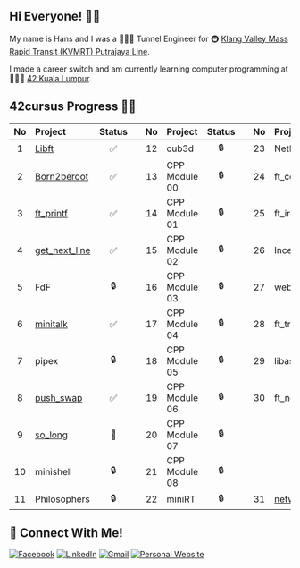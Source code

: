 ## Hi Everyone! 👋🏻

My name is Hans and I was a 👷🏻‍♂️ Tunnel Engineer for 🚇 [Klang Valley Mass Rapid Transit (KVMRT) Putrajaya Line](https://www.mymrt.com.my/public/putrajaya-line/).

I made a career switch and am currently learning computer programming at 👨🏻‍💻 [42 Kuala Lumpur](https://42kl.edu.my).

## 42cursus Progress 💪🏻
| No  | Project                                    | Status |   | No  | Project       | Status |   | No  | Project                        | Status |
| :-: | :----------------------------------------- | :----: | - | :-: | :------------ | :----: | - | :-: | :----------------------------- | :----: |
| 1   | [Libft](../../../42-libft)                 | ✅     |   | 12  | cub3d         | 🔒     |   | 23  | NetPractice                    | 🔒     |
| 2   | [Born2beroot](../../../42-born2beroot)     | ✅     |   | 13  | CPP Module 00 | 🔒     |   | 24  | ft_containers                  | 🔒     |
| 3   | [ft_printf](../../../42-ft_printf)         | ✅     |   | 14  | CPP Module 01 | 🔒     |   | 25  | ft_irc                         | 🔒     |
| 4   | [get_next_line](../../../42-get_next_line) | ✅     |   | 15  | CPP Module 02 | 🔒     |   | 26  | Inception                      | 🔒     |
| 5   | FdF                                        | 🔒     |   | 16  | CPP Module 03 | 🔒     |   | 27  | webserv                        | 🔒     |
| 6   | [minitalk](../../../42-minitalk)           | ✅     |   | 17  | CPP Module 04 | 🔒     |   | 28  | ft_transcendence               | 🔒     |
| 7   | pipex                                      | 🔒     |   | 18  | CPP Module 05 | 🔒     |   | 29  | libasm                         | 🔒     |
| 8   | [push_swap](../../../42-push_swap)         | ✅     |   | 19  | CPP Module 06 | 🔒     |   | 30  | ft_newton                      | 🔒     |
| 9   | [so_long](../../../42-so_long)             | 📝     |   | 20  | CPP Module 07 | 🔒     |   |     |                                |        |
| 10  | minishell                                  | 🔒     |   | 21  | CPP Module 08 | 🔒     |   |     |                                |        |
| 11  | Philosophers                               | 🔒     |   | 22  | miniRT        | 🔒     |   | 31  | [netwhat](../../../42-netwhat) | ✅     |

## 📱 Connect With Me!
[![Facebook](https://img.shields.io/badge/-Facebook-3b5998?style=flat-square&logo=facebook&logoColor=white)](https://www.facebook.com/hanshazairi/)
[![LinkedIn](https://img.shields.io/badge/-LinkedIn-0e76a8?style=flat-square&logo=linkedin&logoColor=white)](https://www.linkedin.com/in/hanshazairi/)
[![Gmail](https://img.shields.io/badge/-Gmail-d95040?style=flat-square&logo=gmail&logoColor=white)](mailto:hanshazairi@gmail.com)
[![Personal Website](https://img.shields.io/badge/-Personal%20Website-f8f8fa?style=flat-square)](https://hanshazairi.github.io)
